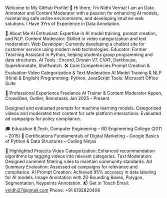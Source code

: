 Welcome to My GitHub Profile! 👋
Hi there, I'm Nidhi Verma!
I am an Data Annotator and Content Moderator with a passion for enhancing AI models, maintaining safe online environments, and developing intuitive web solutions. I Have 3Yrs of Experience in Data Annotation.




🚀 About Me
AI Enthusiast: Expertise in AI model training, prompt creation, and NLP.
Content Moderator: Skilled in video categorization and text moderation.
Web Developer: Currently developing a chatbot site for customer service using modern web technologies.
Educator: Former Teaching Assistant in Python, helping students grasp programming and data structures.
AI Tools : Encord, Drwain V7, CVAT, Darkhouse, SuperAnnotate, Shelfwatch.
🛠️ Core Competencies
Prompt Creation & Evaluation
Video Categorization & Text Moderation
AI Model Training & NLP (Hindi & English)
Programming: Python, JavaScript
Tools: Microsoft Office Suite



💼 Professional Experience
Freelance AI Trainer & Content Moderator
Appen, CrowdGen, Outlier, Remotasks
Jan 2025 – Present

Designed and evaluated prompts for machine learning models.
Categorized videos and moderated text content for safe platform interactions.
Evaluated ad campaigns for policy compliance.

🎓 Education
B.Tech, Computer Engineering – RD Engineering College (2011 – 2015)
📜 Certifications
Fundamentals of Digital Marketing – Google
Basics of Python & Data Structures – Coding Ninjas

🌟 Highlighted Projects
Video Categorization: Enhanced recommendation algorithms by tagging videos into relevant categories.
Text Moderation: Designed comment filtering rules to maintain community standards.
Ad Summary Evaluation: Assessed ad campaigns for relevance and compliance.
AI Prompt Creation: Achieved 95% accuracy in data labeling for AI models.
Image Annotation with 2D Bounding Boxes, Polygon, Segmentation, Keypoints Annotation.
📬 Get in Touch
Email: vnidhi27@gmail.com
Phone: +91 8192820406

